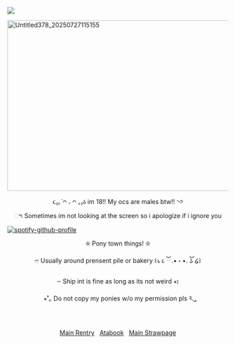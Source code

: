 ![](https://img.shields.io/badge/%E2%98%86%20starlight-709-%23c6bbb4?style=plastic&logo=%E2%98%86&label=%E2%98%86%20Starlight&labelColor=%23ece3dc)

<img width="1200" height="388" alt="Untitled378_20250727115155" src="https://github.com/user-attachments/assets/b395c5ae-a16f-4e57-a9bd-54b8d2aed0d6" />





<p align="center"> ૮₍｡´ᴖ ˔ ᴖ ｡₎ა im 18!! My ocs are males btw!!       ꣼
<p align="center"> ಿৎ Sometimes im not looking at the screen so i apologize if i ignore you

[![spotify-github-profile](https://spotify-github-profile.kittinanx.com/api/view?uid=6frfpw20zz6aqzm3uricszyet&cover_image=true&theme=novatorem&show_offline=false&background_color=121212&interchange=false&bar_color=3d727f&bar_color_cover=false)](https://spotify-github-profile.kittinanx.com/api/view?uid=6frfpw20zz6aqzm3uricszyet&redirect=true)

	
<p align="center"> ⛤ Pony town things! ⛤
<p align="center"> ෆ Usually around prensent pile or bakery ꒰ঌ ૮ ོ .• ༝ •. ོ𑁬 ໒꒱
<p align="center"> ⏖ Ship int is fine as long as its not weird ⭒⦂
<p align="center"> ⭒˚｡ Do not copy my ponies w/o my permission pls ༢ུ

&nbsp; <p align="center"> [Main Rentry](https://rentry.co/ShrimpyArtist)  &nbsp;  [Atabook](https://bonbonshrimp.atabook.org)   &nbsp;  [Main Strawpage](https://bonbonshrimp.straw.page)

&nbsp;



<!--- 
ShrimpyArtist/ShrimpyArtist is a ✨ special ✨ repository because its `README.md` (this file) appears on your GitHub profile.
You can click the Preview link to take a look at your changes.
--->
